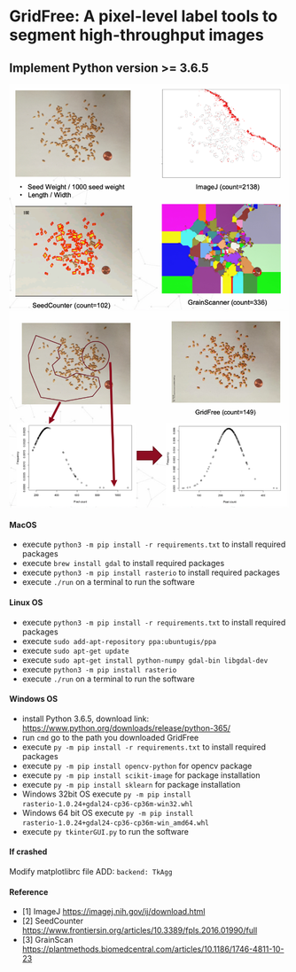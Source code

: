 # GridFree: A pixel-level label tools to segment high-throughput images
## Implement Python version >= 3.6.5
<!--![screenshot](https://raw.githubusercontent.com/12HuYang/FreeCADITS/master/Training_intro.png)-->
![screenshot](https://raw.githubusercontent.com/12HuYang/GridFree/master/compare.png)
![screenshot](https://raw.githubusercontent.com/12HuYang/GridFree/master/normaldistribution.png)
<!--#### RUN ```pip3 install plantlabeller``` to install from terminal, if you cannot run ```pip3```, use ```python3 -m pip install plantlabeller```.
#### Linux user may need to use ```sudo pip3 install plantlabeller``` or ```sudo python3 -m pip install plantlabeller```.-->
#### MacOS
* execute ```python3 -m pip install -r requirements.txt``` to install required packages
* execute ```brew install gdal``` to install required packages
* execute ```python3 -m pip install rasterio``` to install required packages
* execute ```./run``` on a terminal to run the software
#### Linux OS
* execute ```python3 -m pip install -r requirements.txt``` to install required packages
* execute ```sudo add-apt-repository ppa:ubuntugis/ppa```
* execute ```sudo apt-get update```
* execute ```sudo apt-get install python-numpy gdal-bin libgdal-dev```
* execute ```python3 -m pip install rasterio``` 
* execute ```./run``` on a terminal to run the software
#### Windows OS 
* install Python 3.6.5, download link: https://www.python.org/downloads/release/python-365/
* run ```cmd``` go to the path you downloaded GridFree
* execute ```py -m pip install -r requirements.txt``` to install required packages
* execute ```py -m pip install opencv-python``` for opencv package
* execute ```py -m pip install scikit-image``` for package installation
* execute ```py -m pip install sklearn``` for package installation
* Windows 32bit OS execute ```py -m pip install rasterio‑1.0.24+gdal24‑cp36‑cp36m‑win32.whl```
* Windows 64 bit OS execute ```py -m pip install rasterio‑1.0.24+gdal24‑cp36‑cp36m‑win_amd64.whl```
* execute ```py tkinterGUI.py``` to run the software
<!--#### dup1OUTPUT.tif 
dup1OUTPUT.tif is a sample filed image, download it to GridFree folder:
https://drive.google.com/file/d/1hZzEpsqDWq7yrXRgDWwbDmQCY2iGni3Z/view?usp=sharing-->


<!---#### ***GDAL instllation instruction:***
1. RUN ```pip3 install GDAL==2.4.2```
   - if failed with error: > gdal-config not found
   - go to step 2.
2. RUN ```brew install gdal```, go to step 1
   - if failed with "gcc" go to step 3
3. RUN ```brew reinstall gcc```, go to step 1--->
#### If crashed
Modify matplotlibrc file ADD: ```backend: TkAgg```
#### Reference
- [1] ImageJ https://imagej.nih.gov/ij/download.html
- [2] SeedCounter https://www.frontiersin.org/articles/10.3389/fpls.2016.01990/full
- [3] GrainScan https://plantmethods.biomedcentral.com/articles/10.1186/1746-4811-10-23
